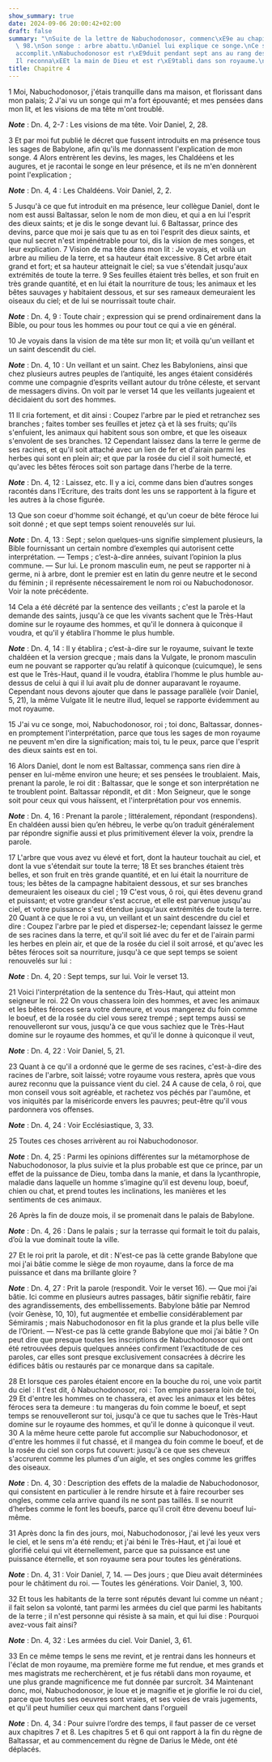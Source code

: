 ```yaml
---
show_summary: true
date: 2024-09-06 20:00:42+02:00
draft: false
summary: "\nSuite de la lettre de Nabuchodonosor, commenc\xE9e au chapitre 3, verset\
  \ 98.\nSon songe : arbre abattu.\nDaniel lui explique ce songe.\nCe songe s\u2019\
  accomplit.\nNabuchodonosor est r\xE9duit pendant sept ans au rang des b\xEAtes.\n\
  Il reconna\xEEt la main de Dieu et est r\xE9tabli dans son royaume.\n"
title: Chapitre 4
---
```





1 Moi, Nabuchodonosor, j'étais tranquille dans ma maison, et florissant dans mon palais; 2 J'ai vu un songe qui m'a fort épouvanté; et mes pensées dans mon lit, et les visions de ma tête m'ont troublé.

***Note*** :  Dn. 4, 2-7 : Les visions de ma tête. Voir Daniel, 2, 28.

3 Et par moi fut publié le décret que fussent introduits en ma présence tous les sages de Babylone, afin qu'ils me donnassent l'explication de mon songe. 4 Alors entrèrent les devins, les mages, les Chaldéens et les augures, et je racontai le songe en leur présence, et ils ne m'en donnèrent point l'explication ;

***Note*** :  Dn. 4, 4 : Les Chaldéens. Voir Daniel, 2, 2.

5 Jusqu'à ce que fut introduit en ma présence, leur collègue Daniel, dont le nom est aussi Baltassar, selon le nom de mon dieu, et qui a en lui l'esprit des dieux saints; et je dis le songe devant lui. 6 Baltassar, prince des devins, parce que moi je sais que tu as en toi l'esprit des dieux saints, et que nul secret n'est impénétrable pour toi, dis la vision de mes songes, et leur explication. 7 Vision de ma tête dans mon lit : Je voyais, et voilà un arbre au milieu de la terre, et sa hauteur était excessive. 8 Cet arbre était grand et fort; et sa hauteur atteignait le ciel; sa vue s'étendait jusqu'aux extrémités de toute la terre. 9 Ses feuilles étaient très belles, et son fruit en très grande quantité, et en lui était la nourriture de tous; les animaux et les bêtes sauvages y habitaient dessous, et sur ses rameaux demeuraient les oiseaux du ciel; et de lui se nourrissait toute chair.

***Note*** :  Dn. 4, 9 : Toute chair ; expression qui se prend ordinairement dans la Bible, ou pour tous les hommes ou pour tout ce qui a vie en général.

10 Je voyais dans la vision de ma tête sur mon lit; et voilà qu'un veillant et un saint descendit du ciel.

***Note*** :  Dn. 4, 10 : Un veillant et un saint. Chez les Babyloniens, ainsi que chez plusieurs autres peuples de l’antiquité, les anges étaient considérés comme une compagnie d’esprits veillant autour du trône céleste, et servant de messagers divins. On voit par le verset 14 que les veillants jugeaient et décidaient du sort des hommes.

11 Il cria fortement, et dit ainsi : Coupez l'arbre par le pied et retranchez ses branches ; faites tomber ses feuilles et jetez çà et là ses fruits; qu'ils s'enfuient, les animaux qui habitent sous son ombre, et que les oiseaux s'envolent de ses branches. 12 Cependant laissez dans la terre le germe de ses racines, et qu'il soit attaché avec un lien de fer et d'airain parmi les herbes qui sont en plein air; et que par la rosée du ciel il soit humecté, et qu'avec les bêtes féroces soit son partage dans l'herbe de la terre.

***Note*** :  Dn. 4, 12 : Laissez, etc. Il y a ici, comme dans bien d’autres songes racontés dans l’Ecriture, des traits dont les uns se rapportent à la figure et les autres à la chose figurée.

13 Que son coeur d'homme soit échangé, et qu'un coeur de bête féroce lui soit donné ; et que sept temps soient renouvelés sur lui.

***Note*** :  Dn. 4, 13 : Sept ; selon quelques-uns signifie simplement plusieurs, la Bible fournissant un certain nombre d’exemples qui autorisent cette interprétation. ― Temps ; c’est-à-dire années, suivant l’opinion la plus commune. ― Sur lui. Le pronom masculin eum, ne peut se rapporter ni à germe, ni à arbre, dont le premier est en latin du genre neutre et le second du féminin ; il représente nécessairement le nom roi ou Nabuchodonosor. Voir la note précédente.

14 Cela a été décrété par la sentence des veillants ; c'est la parole et la demande des saints, jusqu'à ce que les vivants sachent que le Très-Haut domine sur le royaume des hommes, et qu'il le donnera à quiconque il voudra, et qu'il y établira l'homme le plus humble.

***Note*** :  Dn. 4, 14 : Il y établira ; c’est-à-dire sur le royaume, suivant le texte chaldéen et la version grecque ; mais dans la Vulgate, le pronom masculin eum ne pouvant se rapporter qu’au relatif à quiconque (cuicumque), le sens est que le Très-Haut, quand il le voudra, établira l’homme le plus humble au-dessus de celui à qui il lui avait plu de donner auparavant le royaume. Cependant nous devons ajouter que dans le passage parallèle (voir Daniel, 5, 21), la même Vulgate lit le neutre illud, lequel se rapporte évidemment au mot royaume.

15 J'ai vu ce songe, moi, Nabuchodonosor, roi ; toi donc, Baltassar, donnes-en promptement l'interprétation, parce que tous les sages de mon royaume ne peuvent m'en dire la signification; mais toi, tu le peux, parce que l'esprit des dieux saints est en toi.


16 Alors Daniel, dont le nom est Baltassar, commença sans rien dire à penser en lui-même environ une heure; et ses pensées le troublaient. Mais, prenant la parole, le roi dit : Baltassar, que le songe et son interprétation ne te troublent point. Baltassar répondit, et dit : Mon Seigneur, que le songe soit pour ceux qui vous haïssent, et l'interprétation pour vos ennemis.

***Note*** :  Dn. 4, 16 : Prenant la parole ; littéralement, répondant (respondens). En chaldéen aussi bien qu’en hébreu, le verbe qu’on traduit généralement par répondre signifie aussi et plus primitivement élever la voix, prendre la parole.

17 L'arbre que vous avez vu élevé et fort, dont la hauteur touchait au ciel, et dont la vue s'étendait sur toute la terre; 18 Et ses branches étaient très belles, et son fruit en très grande quantité, et en lui était la nourriture de tous; les bêtes de la campagne habitaient dessous, et sur ses branches demeuraient les oiseaux du ciel ; 19 C'est vous, ô roi, qui êtes devenu grand et puissant; et votre grandeur s'est accrue, et elle est parvenue jusqu'au ciel, et votre puissance s'est étendue jusqu'aux extrémités de toute la terre. 20 Quant à ce que le roi a vu, un veillant et un saint descendre du ciel et dire : Coupez l'arbre par le pied et dispersez-le; cependant laissez le germe de ses racines dans la terre, et qu'il soit lié avec du fer et de l'airain parmi les herbes en plein air, et que de la rosée du ciel il soit arrosé, et qu'avec les bêtes féroces soit sa nourriture, jusqu'à ce que sept temps se soient renouvelés sur lui :

***Note*** :  Dn. 4, 20 : Sept temps, sur lui. Voir le verset 13.

21 Voici l'interprétation de la sentence du Très-Haut, qui atteint mon seigneur le roi. 22 On vous chassera loin des hommes, et avec les animaux et les bêtes féroces sera votre demeure, et vous mangerez du foin comme le boeuf, et de la rosée du ciel vous serez trempé ; sept temps aussi se renouvelleront sur vous, jusqu'à ce que vous sachiez que le Très-Haut domine sur le royaume des hommes, et qu'il le donne à quiconque il veut,

***Note*** :  Dn. 4, 22 : Voir Daniel, 5, 21.

23 Quant à ce qu'il a ordonné que le germe de ses racines, c'est-à-dire des racines de l'arbre, soit laissé; votre royaume vous restera, après que vous aurez reconnu que la puissance vient du ciel. 24 A cause de cela, ô roi, que mon conseil vous soit agréable, et rachetez vos péchés par l'aumône, et vos iniquités par la miséricorde envers les pauvres; peut-être qu'il vous pardonnera vos offenses.

***Note*** :  Dn. 4, 24 : Voir Ecclésiastique, 3, 33.


25 Toutes ces choses arrivèrent au roi Nabuchodonosor.

***Note*** :  Dn. 4, 25 : Parmi les opinions différentes sur la métamorphose de Nabuchodonosor, la plus suivie et la plus probable est que ce prince, par un effet de la puissance de Dieu, tomba dans la manie, et dans la lycanthropie, maladie dans laquelle un homme s’imagine qu’il est devenu loup, boeuf, chien ou chat, et prend toutes les inclinations, les manières et les sentiments de ces animaux.

26 Après la fin de douze mois, il se promenait dans le palais de Babylone.

***Note*** :  Dn. 4, 26 : Dans le palais ; sur la terrasse qui formait le toit du palais, d’où la vue dominait toute la ville.

27 Et le roi prit la parole, et dit : N'est-ce pas là cette grande Babylone que moi j'ai bâtie comme le siège de mon royaume, dans la force de ma puissance et dans ma brillante gloire ?

***Note*** :  Dn. 4, 27 : Prit la parole (respondit. Voir le verset 16). ― Que moi j’ai bâtie. Ici comme en plusieurs autres passages, bâtir signifie rebâtir, faire des agrandissements, des embellissements. Babylone bâtie par Nemrod (voir Genèse, 10, 10), fut augmentée et embellie considérablement par Sémiramis ; mais Nabuchodonosor en fit la plus grande et la plus belle ville de l’Orient. ― N’est-ce pas là cette grande Babylone que moi j’ai bâtie ? On peut dire que presque toutes les inscriptions de Nabuchodonosor qui ont été retrouvées depuis quelques années confirment l’exactitude de ces paroles, car elles sont presque exclusivement consacrées à décrire les édifices bâtis ou restaurés par ce monarque dans sa capitale.

28 Et lorsque ces paroles étaient encore en la bouche du roi, une voix partit du ciel : Il t'est dit, ô Nabuchodonosor, roi : Ton empire passera loin de toi, 29 Et d'entre les hommes on te chassera, et avec les animaux et les bêtes féroces sera ta demeure : tu mangeras du foin comme le boeuf, et sept temps se renouvelleront sur toi, jusqu'à ce que tu saches que le Très-Haut domine sur le royaume des hommes, et qu'il le donne à quiconque il veut. 30 A la même heure cette parole fut accomplie sur Nabuchodonosor, et d'entre les hommes il fut chassé, et il mangea du foin comme le boeuf, et de la rosée du ciel son corps fut couvert: jusqu'à ce que ses cheveux s'accrurent comme les plumes d'un aigle, et ses ongles comme les griffes des oiseaux.

***Note*** :  Dn. 4, 30 : Description des effets de la maladie de Nabuchodonosor, qui consistent en particulier à le rendre hirsute et à faire recourber ses ongles, comme cela arrive quand ils ne sont pas taillés. Il se nourrit d’herbes comme le font les boeufs, parce qu’il croit être devenu boeuf lui-même.


31 Après donc la fin des jours, moi, Nabuchodonosor, j'ai levé les yeux vers le ciel, et le sens m'a été rendu; et j'ai béni le Très-Haut, et j'ai loué et glorifié celui qui vit éternellement, parce que sa puissance est une puissance éternelle, et son royaume sera pour toutes les générations.

***Note*** :  Dn. 4, 31 : Voir Daniel, 7, 14. ― Des jours ; que Dieu avait déterminées pour le châtiment du roi. ― Toutes les générations. Voir Daniel, 3, 100.

32 Et tous les habitants de la terre sont réputés devant lui comme un néant ; il fait selon sa volonté, tant parmi les armées du ciel que parmi les habitants de la terre ; il n'est personne qui résiste à sa main, et qui lui dise : Pourquoi avez-vous fait ainsi?

***Note*** :  Dn. 4, 32 : Les armées du ciel. Voir Daniel, 3, 61.

33 En ce même temps le sens me revint, et je rentrai dans les honneurs et l'éclat de mon royaume, ma première forme me fut rendue, et mes grands et mes magistrats me recherchèrent, et je fus rétabli dans mon royaume, et une plus grande magnificence me fut donnée par surcroît. 34 Maintenant donc, moi, Nabuchodonosor, je loue et je magnifie et je glorifie le roi du ciel, parce que toutes ses oeuvres sont vraies, et ses voies de vrais jugements, et qu'il peut humilier ceux qui marchent dans l'orgueil

***Note*** :  Dn. 4, 34 : Pour suivre l’ordre des temps, il faut passer de ce verset aux chapitres 7 et 8. Les chapitres 5 et 6 qui ont rapport à la fin du règne de Baltassar, et au commencement du règne de Darius le Mède, ont été déplacés.

